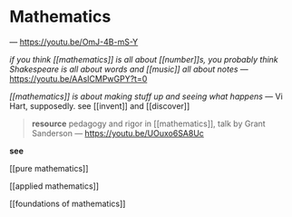 # Mathematics

&mdash; <https://youtu.be/OmJ-4B-mS-Y>

_if you think [[mathematics]] is all about [[number]]s, you probably think Shakespeare is all about words and [[music]] all about notes_ &mdash; <https://youtu.be/AAsICMPwGPY?t=0>

_[[mathematics]] is about making stuff up and seeing what happens_ &mdash; Vi Hart, supposedly. see [[invent]] and [[discover]]

> **resource** pedagogy and rigor in [[mathematics]], talk by Grant Sanderson &mdash; <https://youtu.be/UOuxo6SA8Uc>

**see**

[[pure mathematics]]

[[applied mathematics]]

[[foundations of mathematics]]
